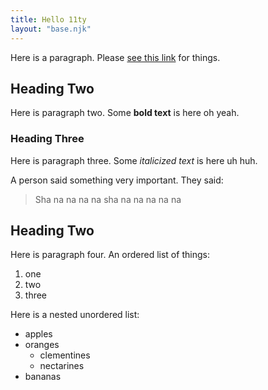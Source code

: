 ```yaml
---
title: Hello 11ty
layout: "base.njk"
---
```


Here is a paragraph. Please [see this link](https://google.ca) for things.

## Heading Two

Here is paragraph two. Some **bold text** is here oh yeah.

### Heading Three

Here is paragraph three. Some _italicized text_ is here uh huh.

A person said something very important. They said:

> Sha na na na na sha na na na na na

## Heading Two

Here is paragraph four. An ordered list of things:

1. one
1. two
1. three

Here is a nested unordered list:

- apples
- oranges
  - clementines
  - nectarines
- bananas
